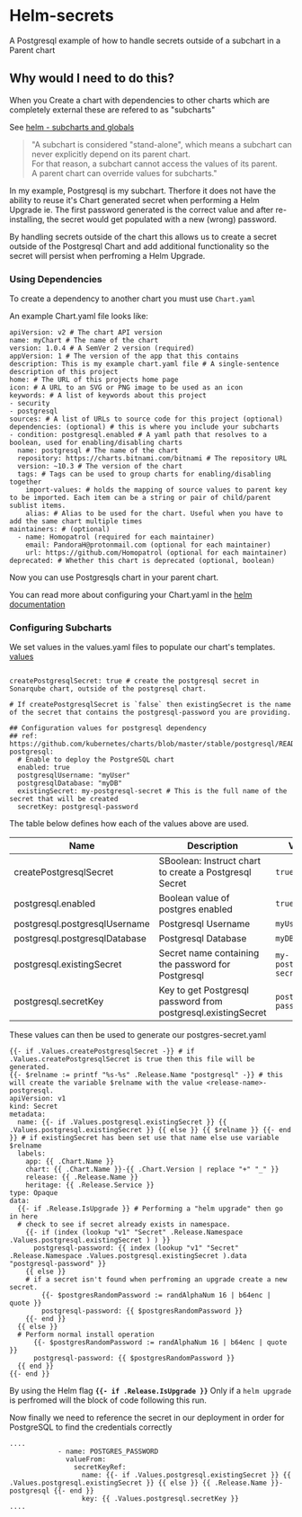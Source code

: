 # Helm-secrets
A Postgresql example of how to handle secrets outside of a subchart in a Parent chart

<!-- and example deployment repo that uses this can be found here -->

## Why would I need to do this?
When you Create a chart with dependencies to other charts which are completely external these are refered to as "subcharts"

See [helm - subcharts and globals](https://helm.sh/docs/chart_template_guide/subcharts_and_globals/)

>"A subchart is considered "stand-alone", which means a subchart can never explicitly depend on its parent chart.     
> For that reason, a subchart cannot access the values of its parent.   
> A parent chart can override values for subcharts."

In my example, Postgresql is my subchart. Therfore it does not have the ability to reuse it's Chart generated secret when performing a Helm Upgrade
ie. The first password generated is the correct value and after re-installing, the secret would get populated with a new (wrong) password.

<!-- Additionally, by adding options to re-create the secrets, it's easier to handle the lifecycle of the secrets: ie. the same secret when performing an upgrade so it will still hold the correct value. -->


   <!-- the "existingSecret" parameter assumes that we are creating the secret outside Helm. -->

By handling secrets outside of the chart this allows us to create a secret outside of the Postgresql Chart and add additional functionality so the secret will persist when perfroming a Helm Upgrade.

### Using Dependencies
To create a dependency to another chart you must use `Chart.yaml`

An example Chart.yaml file looks like:
```
apiVersion: v2 # The chart API version 
name: myChart # The name of the chart
version: 1.0.4 # A SemVer 2 version (required)
appVersion: 1 # The version of the app that this contains
description: This is my example chart.yaml file # A single-sentence description of this project
home: # The URL of this projects home page
icon: # A URL to an SVG or PNG image to be used as an icon 
keywords: # A list of keywords about this project
- security
- postgresql
sources: # A list of URLs to source code for this project (optional)
dependencies: (optional) # this is where you include your subcharts
- condition: postgresql.enabled # A yaml path that resolves to a boolean, used for enabling/disabling charts 
  name: postgresql # The name of the chart
  repository: https://charts.bitnami.com/bitnami # The repository URL
  version: ~10.3 # The version of the chart 
  tags: # Tags can be used to group charts for enabling/disabling together
    import-values: # holds the mapping of source values to parent key to be imported. Each item can be a string or pair of child/parent sublist items.
    alias: # Alias to be used for the chart. Useful when you have to add the same chart multiple times
maintainers: # (optional)
  - name: Homopatrol (required for each maintainer)
    email: PandoraH@protonmail.com (optional for each maintainer)
    url: https://github.com/Homopatrol (optional for each maintainer)
deprecated: # Whether this chart is deprecated (optional, boolean)
```
Now you can use Postgresqls chart in your parent chart.

You can read more about configuring your Chart.yaml in the [helm documentation](https://helm.sh/docs/topics/charts/)

### Configuring Subcharts 
<!-- With Helm, configuration settings are kept separate from the manifest formats. You can edit the configuration values without changing the rest of the manifest. -->
We set values in the values.yaml files to populate our chart's templates.
[values](./values.yaml)
```

createPostgresqlSecret: true # create the postgresql secret in Sonarqube chart, outside of the postgresql chart. 

# If createPostgresqlSecret is `false` then existingSecret is the name of the secret that contains the postgresql-password you are providing.

## Configuration values for postgresql dependency
## ref: https://github.com/kubernetes/charts/blob/master/stable/postgresql/README.md
postgresql:
  # Enable to deploy the PostgreSQL chart
  enabled: true
  postgresqlUsername: "myUser"
  postgresqlDatabase: "myDB"
  existingSecret: my-postgresql-secret # This is the full name of the secret that will be created 
  secretKey: postgresql-password
```
The table below defines how each of the values above are used.

| Name | Description | Value |
|------------- |-------------|-------------|
| createPostgresqlSecret | SBoolean: Instruct chart to create a Postgresql Secret | `true` |
| postgresql.enabled | Boolean value of postgres enabled  | `true` |
| postgresql.postgresqlUsername | Postgresql Username | `myUser` |
| postgresql.postgresqlDatabase | Postgresql Database | `myDB` |
| postgresql.existingSecret | Secret name containing the password for Postgresql  | `my-postgresql-secret` |
| postgresql.secretKey | Key to get Postgresql password from postgresql.existingSecret | `postgresql-password` |

These values can then be used to generate our postgres-secret.yaml
```
{{- if .Values.createPostgresqlSecret -}} # if .Values.createPostgresqlSecret is true then this file will be generated.
{{- $relname := printf "%s-%s" .Release.Name "postgresql" -}} # this will create the variable $relname with the value <release-name>-postgresql.
apiVersion: v1
kind: Secret
metadata:
  name: {{- if .Values.postgresql.existingSecret }} {{ .Values.postgresql.existingSecret }} {{ else }} {{ $relname }} {{- end }} # if existingSecret has been set use that name else use variable $relname
  labels:
    app: {{ .Chart.Name }}
    chart: {{ .Chart.Name }}-{{ .Chart.Version | replace "+" "_" }}
    release: {{ .Release.Name }}
    heritage: {{ .Release.Service }}
type: Opaque
data:
  {{- if .Release.IsUpgrade }} # Performing a "helm upgrade" then go in here 
  # check to see if secret already exists in namespace.
    {{- if (index (lookup "v1" "Secret" .Release.Namespace .Values.postgresql.existingSecret ) ) }}
      postgresql-password: {{ index (lookup "v1" "Secret" .Release.Namespace .Values.postgresql.existingSecret ).data "postgresql-password" }}
    {{ else }}
    # if a secret isn't found when perfroming an upgrade create a new secret.
        {{- $postgresRandomPassword := randAlphaNum 16 | b64enc | quote }}
        postgresql-password: {{ $postgresRandomPassword }}
    {{- end }}
  {{ else }}
  # Perform normal install operation
      {{- $postgresRandomPassword := randAlphaNum 16 | b64enc | quote }}
      postgresql-password: {{ $postgresRandomPassword }}
  {{ end }}
{{- end }}
```
By using the Helm flag **`{{- if .Release.IsUpgrade }}`** Only if a `helm upgrade` is perfromed will the block of code following this run.


Now finally we need to reference the secret in our deployment in order for PostgreSQL to find the credentials correctly
```
....
            - name: POSTGRES_PASSWORD
              valueFrom:
                secretKeyRef:
                  name: {{- if .Values.postgresql.existingSecret }} {{ .Values.postgresql.existingSecret }} {{ else }} {{ .Release.Name }}-postgresql {{- end }}
                  key: {{ .Values.postgresql.secretKey }}
....
```
